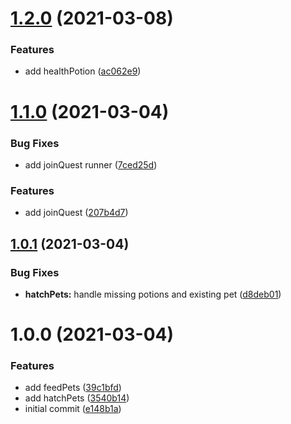 # [1.2.0](https://github.com/believer/habitica/compare/v1.1.0...v1.2.0) (2021-03-08)


### Features

* add healthPotion ([ac062e9](https://github.com/believer/habitica/commit/ac062e981154aa28bfe8105ca042fdd802e5f22a))

# [1.1.0](https://github.com/believer/habitica/compare/v1.0.1...v1.1.0) (2021-03-04)


### Bug Fixes

* add joinQuest runner ([7ced25d](https://github.com/believer/habitica/commit/7ced25d548b3a8145730af7d48d03d20a6672d26))


### Features

* add joinQuest ([207b4d7](https://github.com/believer/habitica/commit/207b4d70d7e05604392b2182690306244eb07264))

## [1.0.1](https://github.com/believer/habitica/compare/v1.0.0...v1.0.1) (2021-03-04)


### Bug Fixes

* **hatchPets:** handle missing potions and existing pet ([d8deb01](https://github.com/believer/habitica/commit/d8deb01fa6ad1783d35951903f086f7f892855e4))

# 1.0.0 (2021-03-04)


### Features

* add feedPets ([39c1bfd](https://github.com/believer/habitica/commit/39c1bfd2583a68e8d5e437491a362a7f756e53ab))
* add hatchPets ([3540b14](https://github.com/believer/habitica/commit/3540b145d04bdac8a486b0e167f8cb7ec4dffa5e))
* initial commit ([e148b1a](https://github.com/believer/habitica/commit/e148b1a8b6fdc0bb2298b0e7bf7618cd39e33a35))
